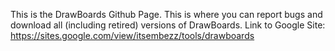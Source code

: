This is the DrawBoards Github Page. This is where you can report bugs and download all (including retired) versions of DrawBoards.
Link to Google Site: https://sites.google.com/view/itsembezz/tools/drawboards
